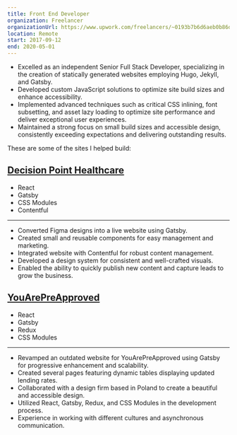 ```yaml
---
title: Front End Developer
organization: Freelancer
organizationUrl: https://www.upwork.com/freelancers/~0193b7b6d6aeb0b86d
location: Remote
start: 2017-09-12
end: 2020-05-01
---
```


- Excelled as an independent Senior Full Stack Developer, specializing in the creation of statically generated websites employing Hugo, Jekyll, and Gatsby.
- Developed custom JavaScript solutions to optimize site build sizes and enhance accessibility.
- Implemented advanced techniques such as critical CSS inlining, font subsetting, and asset lazy loading to optimize site performance and deliver exceptional user experiences.
- Maintained a strong focus on small build sizes and accessible design, consistently exceeding expectations and delivering outstanding results.

These are some of the sites I helped build:

## [Decision Point Healthcare](https://decisionpointhealth.com)

- React
- Gatsby
- CSS Modules
- Contentful

---

- Converted Figma designs into a live website using Gatsby.
- Created small and reusable components for easy management and marketing.
- Integrated website with Contentful for robust content management.
- Developed a design system for consistent and well-crafted visuals.
- Enabled the ability to quickly publish new content and capture leads to grow the business.

## [YouArePreApproved](https://www.youarepreapproved.com)

- React
- Gatsby
- Redux
- CSS Modules

---

- Revamped an outdated website for YouArePreApproved using Gatsby for progressive enhancement and scalability.
- Created several pages featuring dynamic tables displaying updated lending rates.
- Collaborated with a design firm based in Poland to create a beautiful and accessible design.
- Utilized React, Gatsby, Redux, and CSS Modules in the development process.
- Experience in working with different cultures and asynchronous communication.
